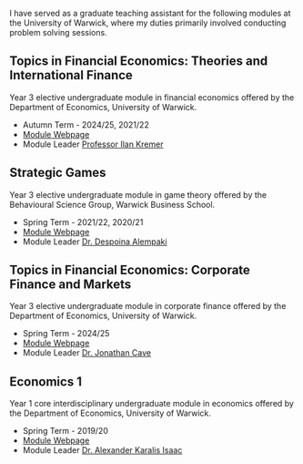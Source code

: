 I have served as a graduate teaching assistant for the following modules at the University of Warwick, where my duties primarily involved conducting problem solving sessions.

## Topics in Financial Economics: Theories and International Finance

Year 3 elective undergraduate module in financial economics offered by the Department of Economics, University of Warwick.

+ Autumn Term - 2024/25, 2021/22
+ [Module Webpage](https://warwick.ac.uk/fac/soc/economics/current/modules/ec333/)
+ Module Leader [Professor Ilan Kremer](https://warwick.ac.uk/fac/soc/economics/staff/ikremer)

## Strategic Games

Year 3 elective undergraduate module in game theory offered by the Behavioural Science Group, Warwick Business School.

+ Spring Term - 2021/22, 2020/21
+ [Module Webpage](https://courses-dev.warwick.ac.uk/modules/2023/IB3H9-15)
+ Module Leader [Dr. Despoina Alempaki](https://www.wbs.ac.uk/about/person/despoina-alempaki/)

## Topics in Financial Economics: Corporate Finance and Markets

Year 3 elective undergraduate module in corporate finance offered by the Department of Economics, University of Warwick.

+ Spring Term - 2024/25
+ [Module Webpage](https://warwick.ac.uk/fac/soc/economics/current/modules/ec334/)
+ Module Leader [Dr. Jonathan Cave](https://warwick.ac.uk/fac/soc/economics/staff/jakcave)

## Economics 1

Year 1 core interdisciplinary undergraduate module in economics offered by the Department of Economics, University of Warwick.

+ Spring Term - 2019/20
+ [Module Webpage](https://warwick.ac.uk/fac/soc/economics/current/modules/ec107/)
+ Module Leader [Dr. Alexander Karalis Isaac](https://warwick.ac.uk/fac/soc/economics/staff/akaralisisaac/)

